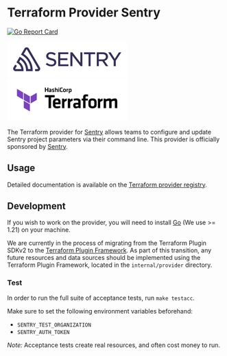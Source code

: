 # Terraform Provider Sentry

[![Go Report Card](https://goreportcard.com/badge/github.com/jianyuan/terraform-provider-sentry)](https://goreportcard.com/report/github.com/jianyuan/terraform-provider-sentry)

<a href="https://sentry.io/?utm_source=terraform&utm_medium=docs" target="_blank">
    <img src="sentry.svg" alt="Sentry" width="280">
</a>

<a href="https://www.terraform.io/" target="_blank">
    <img src="terraform.svg" alt="Terraform" width="280">
</a>

The Terraform provider for [Sentry](https://sentry.io/?utm_source=terraform&utm_medium=docs) allows teams to configure and update Sentry project parameters via their command line. This provider is officially sponsored by [Sentry](https://sentry.io/?utm_source=terraform&utm_medium=docs).

## Usage

Detailed documentation is available on the [Terraform provider registry](https://registry.terraform.io/providers/jianyuan/sentry/latest).

## Development

If you wish to work on the provider, you will need to install [Go](https://go.dev/doc/install) (We use >= 1.21) on your machine.

We are currently in the process of migrating from the Terraform Plugin SDKv2 to the [Terraform Plugin Framework](https://github.com/hashicorp/terraform-plugin-framework). As part of this transition, any future resources and data sources should be implemented using the Terraform Plugin Framework, located in the `internal/provider` directory.

### Test

In order to run the full suite of acceptance tests, run `make testacc`.

Make sure to set the following environment variables beforehand:

- `SENTRY_TEST_ORGANIZATION`
- `SENTRY_AUTH_TOKEN`

_Note:_ Acceptance tests create real resources, and often cost money to run.
